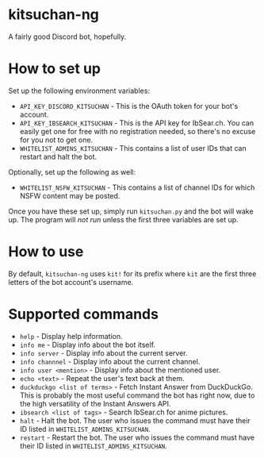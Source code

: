 # kitsuchan-ng
A fairly good Discord bot, hopefully.

# How to set up
Set up the following environment variables:

* `API_KEY_DISCORD_KITSUCHAN` - This is the OAuth token for your bot's account.
* `API_KEY_IBSEARCH_KITSUCHAN` - This is the API key for IbSear.ch. You can easily get one for
  free with no registration needed, so there's no excuse for you not to get one.
* `WHITELIST_ADMINS_KITSUCHAN` - This contains a list of user IDs that can restart and halt the bot.

Optionally, set up the following as well:

* `WHITELIST_NSFW_KITSUCHAN` - This contains a list of channel IDs for which NSFW content may be
  posted.

Once you have these set up, simply run `kitsuchan.py` and the bot will wake up. The program will
*not run* unless the first three variables are set up.

# How to use
By default, `kitsuchan-ng` uses `kit!` for its prefix where `kit` are the first three letters of
the bot account's username.

# Supported commands

* `help` - Display help information.
* `info me` - Display info about the bot itself.
* `info server` - Display info about the current server.
* `info channnel` - Display info about the current channel.
* `info user <mention>` - Display info about the mentioned user.
* `echo <text>` - Repeat the user's text back at them.
* `duckduckgo <list of terms>` - Fetch Instant Answer from DuckDuckGo. This is probably the most
  useful command the bot has right now, due to the high versatility of the Instant Answers API.
* `ibsearch <list of tags>` - Search IbSear.ch for anime pictures.
* `halt` - Halt the bot. The user who issues the command must have their ID listed in
  `WHITELIST_ADMINS_KITSUCHAN`.
* `restart` - Restart the bot. The user who issues the command must have their ID listed in
  `WHITELIST_ADMINS_KITSUCHAN`.
